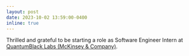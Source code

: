 ```yaml
---
layout: post
date: 2023-10-02 13:59:00-0400
inline: true
---
```


Thrilled and grateful to be starting a role as Software Engineer Intern at [QuantumBlack Labs (McKinsey \& Company)](https://mckinsey.com/capabilities/quantumblack/labs).